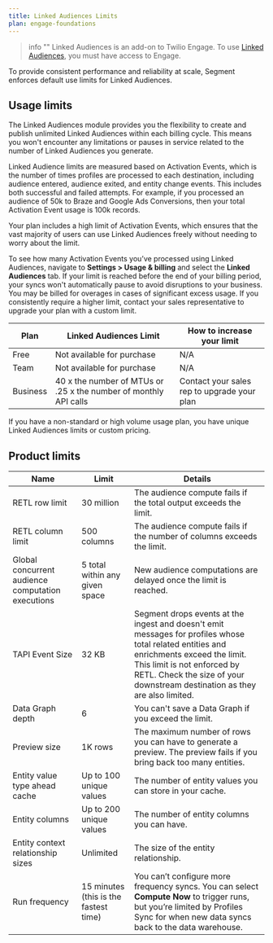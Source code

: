 ```yaml
---
title: Linked Audiences Limits
plan: engage-foundations
---
```


> info ""
> Linked Audiences is an add-on to Twilio Engage. To use [Linked Audiences](/docs/engage/audiences/linked-audiences), you must have access to Engage.

To provide consistent performance and reliability at scale, Segment enforces default use limits for Linked Audiences.

## Usage limits
The Linked Audiences module provides you the flexibility to create and publish unlimited Linked Audiences within each billing cycle. This means you won't encounter any limitations or pauses in service related to the number of Linked Audiences you generate.

Linked Audience limits are measured based on Activation Events, which is the number of times profiles are processed to each destination, including audience entered, audience exited, and entity change events. This includes both successful and failed attempts. For example, if you processed an audience of 50k to Braze and Google Ads Conversions, then your total Activation Event usage is 100k records.

Your plan includes a high limit of Activation Events, which ensures that the vast majority of users can use Linked Audiences freely without needing to worry about the limit. 

 To see how many Activation Events you’ve processed using Linked Audiences, navigate to **Settings > Usage & billing** and select the **Linked Audiences** tab. If your limit is reached before the end of your billing period, your syncs won't automatically pause to avoid disruptions to your business. You may be billed for overages in cases of significant excess usage. If you consistently require a higher limit, contact your sales representative to upgrade your plan with a custom limit.

 Plan | Linked Audiences Limit | How to increase your limit
 ---- | ---------------------- | ---------------------------
 Free | Not available for purchase | N/A
 Team | Not available for purchase | N/A
 Business | 40 x the number of MTUs or .25 x the number of monthly API calls | Contact your sales rep to upgrade your plan  

If you have a non-standard or high volume usage plan, you have unique Linked Audiences limits or custom pricing.

## Product limits

Name | Limit | Details 
---- | ----- | --------
RETL row limit | 30 million | The audience compute fails if the total output exceeds the limit. 
RETL column limit | 500 columns | The audience compute fails if the number of columns exceeds the limit. 
Global concurrent audience computation executions | 5 total within any given space | New audience computations are delayed once the limit is reached. 
TAPI Event Size | 32 KB | Segment drops events at the ingest and doesn't emit messages for profiles whose total related entities and enrichments exceed the limit. This limit is not enforced by RETL. Check the size of your downstream destination as they are also limited.  
Data Graph depth | 6 | You can't save a Data Graph if you exceed the limit. 
Preview size | 1K rows | The maximum number of rows you can have to generate a preview. The preview fails if you bring back too many entities. 
Entity value type ahead cache | Up to 100 unique values | The number of entity values you can store in your cache. 
Entity columns | Up to 200 unique values | The number of entity columns you can have. 
Entity context relationship sizes | Unlimited | The size of the entity relationship. 
Run frequency | 15 minutes (this is the fastest time) | You can’t configure more frequency syncs. You can select **Compute Now** to trigger runs, but you’re limited by Profiles Sync for when new data syncs back to the data warehouse. 

